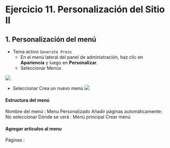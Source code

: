 # Ejercicio 11. Personalización del Sitio II

## 1. Personalización del menú
- Tema activo `Generate Press`
  - En el menú lateral del panel de administración, haz clic en **Apariencia** y luego en **Personalizar**.
  - Seleccionar Menús

![](https://i.imgur.com/lP3eSoz.png)

- Seleccionar Crea un nuevo menú
![](https://i.imgur.com/XEXk3G9.png)

#### Estructura del menú 
Nombre del menú  : Menu Personalizado
Añadir páginas automáticamente: No seleccionar
Dónde se verá : Menú principal
Crear menú

#### Agregar artículos al menu
Páginas : 



<!--stackedit_data:
eyJoaXN0b3J5IjpbLTE0MDAyNzU1NDJdfQ==
-->